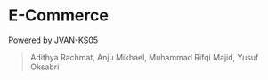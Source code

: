 # E-Commerce

Powered by JVAN-KS05
> Adithya Rachmat,
> Anju Mikhael,
> Muhammad Rifqi Majid,
> Yusuf Oksabri
